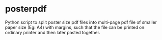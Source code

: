 # posterpdf
Python script to split poster size pdf files into multi-page pdf file of smaller paper size (Eg: A4) with margins, such that the file can be printed on ordinary printer and then later pasted together.
